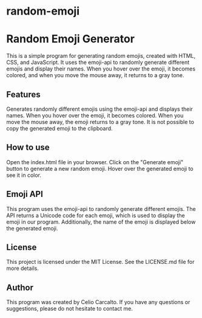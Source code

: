# random-emoji

<h1>Random Emoji Generator</h1>

This is a simple program for generating random emojis, created with HTML, CSS, and JavaScript. It uses the emoji-api to randomly generate different emojis and display their names. When you hover over the emoji, it becomes colored, and when you move the mouse away, it returns to a gray tone.

<h2>Features</h2>

Generates randomly different emojis using the emoji-api and displays their names. When you hover over the emoji, it becomes colored. When you move the mouse away, the emoji returns to a gray tone. It is not possible to copy the generated emoji to the clipboard.

<h2>How to use</h2>

Open the index.html file in your browser. Click on the "Generate emoji" button to generate a new random emoji. Hover over the generated emoji to see it in color.

<h2>Emoji API</h2>

This program uses the emoji-api to randomly generate different emojis. The API returns a Unicode code for each emoji, which is used to display the emoji in our program. Additionally, the name of the emoji is displayed below the generated emoji.

<h2>License</h2>

This project is licensed under the MIT License. See the LICENSE.md file for more details.

<h2>Author</h2>

This program was created by Celio Carcalto. If you have any questions or suggestions, please do not hesitate to contact me.
